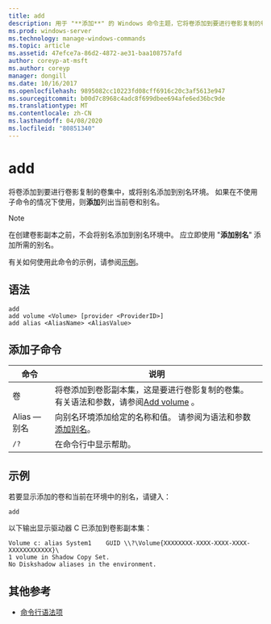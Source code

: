 ```yaml
---
title: add
description: 用于 "**添加**" 的 Windows 命令主题，它将卷添加到要进行卷影复制的卷集中，或将别名添加到别名环境。
ms.prod: windows-server
ms.technology: manage-windows-commands
ms.topic: article
ms.assetid: 47efce7a-86d2-4872-ae31-baa108757afd
author: coreyp-at-msft
ms.author: coreyp
manager: dongill
ms.date: 10/16/2017
ms.openlocfilehash: 9895082cc10223fd08cff6916c20c3af5613e947
ms.sourcegitcommit: b00d7c8968c4adc8f699dbee694afe6ed36bc9de
ms.translationtype: MT
ms.contentlocale: zh-CN
ms.lasthandoff: 04/08/2020
ms.locfileid: "80851340"
---
```

# <a name="add"></a>add

将卷添加到要进行卷影复制的卷集中，或将别名添加到别名环境。 如果在不使用子命令的情况下使用，则**添加**列出当前卷和别名。

> [!NOTE]
> 在创建卷影副本之前，不会将别名添加到别名环境中。 应立即使用 "**添加别名**" 添加所需的别名。

有关如何使用此命令的示例，请参阅[示例](#BKMK_examples)。

## <a name="syntax"></a>语法

```
add 
add volume <Volume> [provider <ProviderID>] 
add alias <AliasName> <AliasValue>
```

## <a name="add-subcommands"></a>添加子命令

| 命令 | 说明 |
| ---------- | ----------- |
| 卷 | 将卷添加到卷影副本集，这是要进行卷影复制的卷集。 有关语法和参数，请参阅[Add volume](add-volume.md) 。 |
| Alias — 别名 | 向别名环境添加给定的名称和值。 请参阅为语法和参数[添加别名](add-alias.md)。 |
| `/?` | 在命令行中显示帮助。 |

## <a name="examples"></a><a name=BKMK_examples></a>示例

若要显示添加的卷和当前在环境中的别名，请键入：

```
add
```

以下输出显示驱动器 C 已添加到卷影副本集：

```
Volume c: alias System1    GUID \\?\Volume{XXXXXXXX-XXXX-XXXX-XXXX-XXXXXXXXXXXX}\
1 volume in Shadow Copy Set.
No Diskshadow aliases in the environment.
```

## <a name="additional-references"></a>其他参考

- [命令行语法项](command-line-syntax-key.md)